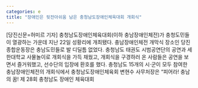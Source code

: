 ```yaml
---
categories: e
title: "장애인은 뒷전아쉬움 남은 충청남도장애인체육대회 개회식"
---
```

[당진신문=허미르 기자] 충청남도장애인체육대회(이하 충남장애인체전)가 충청도민들이 열광하는 가운데 지난 22일 성황리에 개최됐다. 충남장애인체전 개막식 장소인 당진종합운동장은 충남도민들로 발 디딜틈 없었다. 충청남도 태권도 시범공연단의 공연과 세한대학교 사물놀이로 개회식을 가득 채웠고, 개회식을 구경하러 온 사람들은 공연을 보면서 즐거워했고, 선수단의 입장에 환호를 했다. 충청남도 15개의 시·군이 모두 참여한 충남장애인체전의 개회식에서 충청남도장애인체육회 변현수 사무처장은 “피어라! 충남의 꿈! 제 28회 충청남도 장애인 체육대회